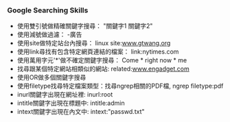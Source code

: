 ### Google Searching Skills 

* 使用雙引號做精確關鍵字搜尋： "關鍵字1 關鍵字2"
* 使用減號做過濾： -廣告
* 使用site做特定站台內搜尋： linux site:www.gtwang.org
* 使用link尋找有包含特定網頁連結的檔案： link:nytimes.com
* 使用萬用字元'*'做不確定關鍵字搜尋： Come * right now * me
* 找尋跟某個特定網站相類似的網站: related:www.engadget.com
* 使用OR做多個關鍵字搜尋
* 使用filetype找尋特定檔案類型：找尋ngrep相關的PDF檔, ngrep filetype:pdf
* inurl關鍵字出現在網址裡: inurl:root
* intitle關鍵字出現在標題中: intitle:admin
* intext關鍵字出現在內文中: intext:"passwd.txt"
